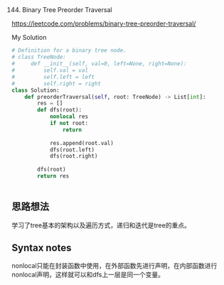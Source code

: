 ## 
144. Binary Tree Preorder Traversal

https://leetcode.com/problems/binary-tree-preorder-traversal/

My Solution

```python
# Definition for a binary tree node.
# class TreeNode:
#     def __init__(self, val=0, left=None, right=None):
#         self.val = val
#         self.left = left
#         self.right = right
class Solution:
    def preorderTraversal(self, root: TreeNode) -> List[int]:
        res = []
        def dfs(root):
            nonlocal res
            if not root:
                return
            
            res.append(root.val)
            dfs(root.left)
            dfs(root.right)
        
        dfs(root)
        return res
                
```

## 思路想法
学习了tree基本的架构以及遍历方式，递归和迭代是tree的重点。

## Syntax notes
nonlocal只能在封装函数中使用，在外部函数先进行声明，在内部函数进行nonlocal声明，这样就可以和dfs上一层是同一个变量。
